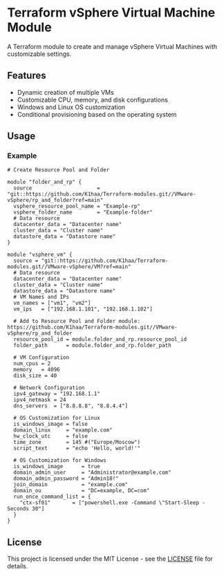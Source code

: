 # Terraform vSphere Virtual Machine Module

A Terraform module to create and manage vSphere Virtual Machines with customizable settings.

## Features

- Dynamic creation of multiple VMs
- Customizable CPU, memory, and disk configurations
- Windows and Linux OS customization
- Conditional provisioning based on the operating system

## Usage

### Example

```hcl
# Create Resource Pool and Folder

module "folder_and_rp" {
  source                     = "git::https://github.com/K1haa/Terraform-modules.git//VMware-vSphere/rp_and_folder?ref=main"
  vsphere_resource_pool_name = "Example-rp"
  vsphere_folder_name        = "Example-folder"
  # Data resource
  datacenter_data = "Datacenter name"
  cluster_data = "Cluster name"
  datastore_data = "Datastore name"
}

module "vsphere_vm" {
  source = "git::https://github.com/K1haa/Terraform-modules.git//VMware-vSphere/VM?ref=main"
  # Data resource
  datacenter_data = "Datacenter name"
  cluster_data = "Cluster name"
  datastore_data = "Datastore name"
  # VM Names and IPs
  vm_names = ["vm1", "vm2"]
  vm_ips   = ["192.168.1.101", "192.168.1.102"]

  # Add to Resource Pool and Folder module: https://github.com/K1haa/Terraform-modules.git//VMware-vSphere/rp_and_folder
  resource_pool_id = module.folder_and_rp.resource_pool_id
  folder_path      = module.folder_and_rp.folder_path

  # VM Configuration
  num_cpus = 2
  memory   = 4096
  disk_size = 40

  # Network Configuration
  ipv4_gateway = "192.168.1.1"
  ipv4_netmask = 24
  dns_servers  = ["8.8.8.8", "8.8.4.4"]

  # OS Customization for Linux
  is_windows_image = false
  domain_linux     = "example.com"
  hw_clock_utc     = false
  time_zone        = 145 #("Europe/Moscow")
  script_text      = "echo 'Hello, world!'"
  
  # OS Customization for Windows
  is_windows_image      = true
  domain_admin_user     = "Administrator@example.com"
  domain_admin_password = "Admin10!"
  join_domain           = "example.com"
  domain_ou             = "DC=example, DC=com"
  run_once_command_list = {
    "ctx-sf01"       = ["powershell.exe -Command \"Start-Sleep -Seconds 30"]
  }
}
```

## License

This project is licensed under the MIT License - see the [LICENSE](LICENSE) file for details.
